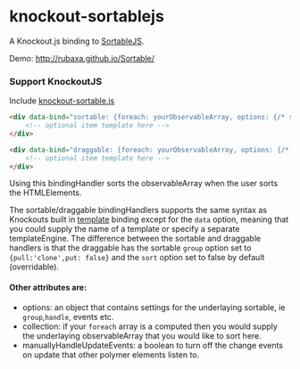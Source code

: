 # knockout-sortablejs
A Knockout.js binding to [SortableJS](https://github.com/RubaXa/Sortable/).

Demo: http://rubaxa.github.io/Sortable/

### Support KnockoutJS
Include [knockout-sortable.js](knockout-sortable.js)

```html
<div data-bind="sortable: {foreach: yourObservableArray, options: {/* sortable options here */}}">
	<!-- optional item template here -->
</div>

<div data-bind="draggable: {foreach: yourObservableArray, options: {/* sortable options here */}}">
	<!-- optional item template here -->
</div>
```

Using this bindingHandler sorts the observableArray when the user sorts the HTMLElements.

The sortable/draggable bindingHandlers supports the same syntax as Knockouts built in [template](http://knockoutjs.com/documentation/template-binding.html) binding except for the `data` option, meaning that you could supply the name of a template or specify a separate templateEngine. The difference between the sortable and draggable handlers is that the draggable has the sortable `group` option set to `{pull:'clone',put: false}` and the `sort` option set to false by default (overridable).

#### Other attributes are:
 * options: an object that contains settings for the underlaying sortable, ie `group`,`handle`, events etc.
 * collection: if your `foreach` array is a computed then you would supply the underlaying observableArray that you would like to sort here.
 * manuallyHandleUpdateEvents: a boolean to turn off the change events on update that other polymer elements listen to.
